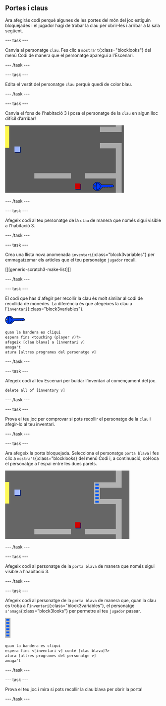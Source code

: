 ## Portes i claus

Ara afegiràs codi perquè algunes de les portes del món del joc estiguin bloquejades i el jugador hagi de trobar la clau per obrir-les i arribar a la sala següent.

\--- task \---

Canvia al personatge `clau`. Fes clic a `mostra't`{:class="blocklooks"} del menú Codi de manera que el personatge aparegui a l'Escenari.

\--- /task \---

\--- task \---

Edita el vestit del personatge `clau` perquè quedi de color blau.

\--- /task \---

\--- task \---

Canvia el fons de l'habitació 3 i posa el personatge de la `clau` en algun lloc difícil d’arribar!

![captura de pantalla](images/world-key.png)

\--- /task \---

\--- task \---

Afegeix codi al teu personatge de la `clau` de manera que només sigui visible a l'habitació 3.

\--- /task \---

\--- task \---

Crea una llista nova anomenada `inventari`{:class="block3variables"} per emmagatzemar els articles que el teu personatge `jugador` recull.

[[[generic-scratch3-make-list]]]

\--- /task \---

\--- task \---

El codi que has d'afegir per recollir la clau és molt similar al codi de recollida de monedes. La diferència és que afegeixes la clau a l'`inventari`{:class="block3variables"}.

![clau](images/key.png)

```blocks3
quan la bandera es cliqui
espera fins <touching (player v)?>
afegeix [clau blava] a [inventari v]
amaga't
atura [altres programes del personatge v]
```

\--- /task \---

\--- task \---

Afegeix codi al teu Escenari per buidar l’inventari al començament del joc.

```blocks3
delete all of [inventory v]
```

\--- /task \---

\--- task \---

Prova el teu joc per comprovar si pots recollir el personatge de la `clau` i afegir-lo al teu inventari.

\--- /task \---

\--- task \---

Ara afegeix la porta bloquejada. Selecciona el personatge `porta blava` i fes clic a `mostra't`{:class="blocklooks} del menú Codi i, a continuació, col·loca el personatge a l'espai entre les dues parets.

![captura de pantalla](images/world-door.png)

\--- /task \---

\--- task \---

Afegeix codi al personatge de la `porta blava` de manera que només sigui visible a l'habitació 3.

\--- /task \---

\--- task \---

Afegeix codi al personatge de la `porta blava` de manera que, quan la clau es troba a l'`inventari`{:class="block3variables"}, el personatge `s'amaga`{:class="block3looks"} per permetre al teu `jugador` passar.

![porta](images/door.png)

```blocks3
quan la bandera es cliqui
espera fins <[inventari v] conté [clau blava]?>
atura [altres programes del personatge v]
amaga't
```

\--- /task \---

\--- task \---

Prova el teu joc i mira si pots recollir la clau blava per obrir la porta!

\--- /task \---